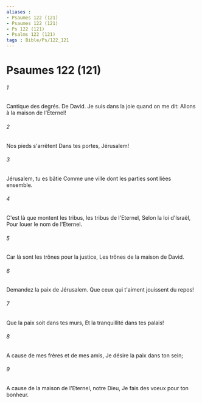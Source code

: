 ```yaml
---
aliases : 
- Psaumes 122 (121)
- Psaumes 122 (121)
- Ps 122 (121)
- Psalms 122 (121)
tags : Bible/Ps/122_121
---
```


# Psaumes 122 (121)

###### 1
Cantique des degrés. De David. Je suis dans la joie quand on me dit: Allons à la maison de l'Eternel!
###### 2
Nos pieds s'arrêtent Dans tes portes, Jérusalem!
###### 3
Jérusalem, tu es bâtie Comme une ville dont les parties sont liées ensemble.
###### 4
C'est là que montent les tribus, les tribus de l'Eternel, Selon la loi d'Israël, Pour louer le nom de l'Eternel.
###### 5
Car là sont les trônes pour la justice, Les trônes de la maison de David.
###### 6
Demandez la paix de Jérusalem. Que ceux qui t'aiment jouissent du repos!
###### 7
Que la paix soit dans tes murs, Et la tranquillité dans tes palais!
###### 8
A cause de mes frères et de mes amis, Je désire la paix dans ton sein;
###### 9
A cause de la maison de l'Eternel, notre Dieu, Je fais des voeux pour ton bonheur.
